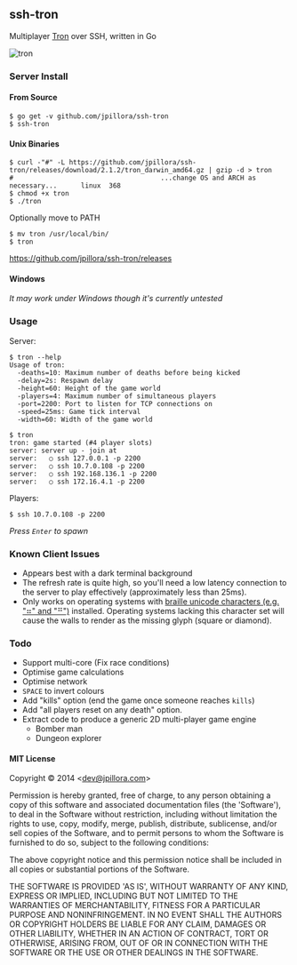 ## ssh-tron

Multiplayer [Tron](http://www.classicgamesarcade.com/game/21670/tron-game.html) over SSH, written in Go

![tron](https://rawgit.com/jpillora/ssh-tron/master/demo.gif)

### Server Install

#### From Source

```
$ go get -v github.com/jpillora/ssh-tron
$ ssh-tron
```

#### Unix Binaries

```
$ curl -"#" -L https://github.com/jpillora/ssh-tron/releases/download/2.1.2/tron_darwin_amd64.gz | gzip -d > tron
#                                     ...change OS and ARCH as necessary...      linux  368
$ chmod +x tron
$ ./tron
```

Optionally move to PATH

```
$ mv tron /usr/local/bin/
$ tron
```

https://github.com/jpillora/ssh-tron/releases

#### Windows

*It may work under Windows though it's currently untested*

### Usage

Server:

```
$ tron --help
Usage of tron:
  -deaths=10: Maximum number of deaths before being kicked
  -delay=2s: Respawn delay
  -height=60: Height of the game world
  -players=4: Maximum number of simultaneous players
  -port=2200: Port to listen for TCP connections on
  -speed=25ms: Game tick interval
  -width=60: Width of the game world

$ tron
tron: game started (#4 player slots)
server: server up - join at
server:   ○ ssh 127.0.0.1 -p 2200
server:   ○ ssh 10.7.0.108 -p 2200
server:   ○ ssh 192.168.136.1 -p 2200
server:   ○ ssh 172.16.4.1 -p 2200
```

Players:

```
$ ssh 10.7.0.108 -p 2200
```

*Press `Enter` to spawn*

### Known Client Issues

* Appears best with a dark terminal background
* The refresh rate is quite high, so you'll need a low latency connection to the server to play effectively (approximately less than 25ms).
* Only works on operating systems with [braille unicode characters (e.g. "⠶" and "⠛")](http://en.wikipedia.org/wiki/Braille_Patterns#Chart) installed. Operating systems lacking this character set will cause the walls to render as the missing glyph (square or diamond).

### Todo

* Support multi-core (Fix race conditions)
* Optimise game calculations
* Optimise network
* `SPACE` to invert colours
* Add "kills" option (end the game once someone reaches `kills`)
* Add "all players reset on any death" option.
* Extract code to produce a generic 2D multi-player game engine
	* Bomber man
	* Dungeon explorer

#### MIT License

Copyright © 2014 &lt;dev@jpillora.com&gt;

Permission is hereby granted, free of charge, to any person obtaining
a copy of this software and associated documentation files (the
'Software'), to deal in the Software without restriction, including
without limitation the rights to use, copy, modify, merge, publish,
distribute, sublicense, and/or sell copies of the Software, and to
permit persons to whom the Software is furnished to do so, subject to
the following conditions:

The above copyright notice and this permission notice shall be
included in all copies or substantial portions of the Software.

THE SOFTWARE IS PROVIDED 'AS IS', WITHOUT WARRANTY OF ANY KIND,
EXPRESS OR IMPLIED, INCLUDING BUT NOT LIMITED TO THE WARRANTIES OF
MERCHANTABILITY, FITNESS FOR A PARTICULAR PURPOSE AND NONINFRINGEMENT.
IN NO EVENT SHALL THE AUTHORS OR COPYRIGHT HOLDERS BE LIABLE FOR ANY
CLAIM, DAMAGES OR OTHER LIABILITY, WHETHER IN AN ACTION OF CONTRACT,
TORT OR OTHERWISE, ARISING FROM, OUT OF OR IN CONNECTION WITH THE
SOFTWARE OR THE USE OR OTHER DEALINGS IN THE SOFTWARE.